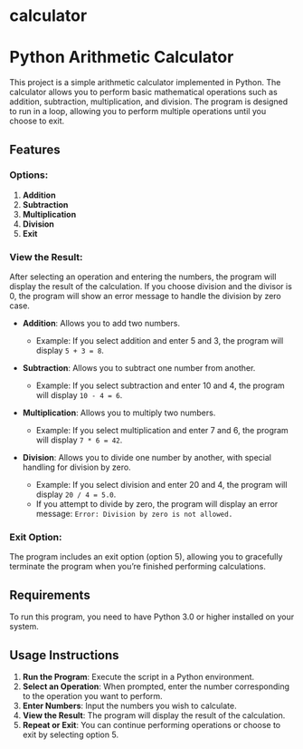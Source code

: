 # calculator

# Python Arithmetic Calculator

This project is a simple arithmetic calculator implemented in Python. The calculator allows you to perform basic mathematical operations such as addition, subtraction, multiplication, and division. The program is designed to run in a loop, allowing you to perform multiple operations until you choose to exit.

## Features

### Options:

1. **Addition**
2. **Subtraction**
3. **Multiplication**
4. **Division**
5. **Exit**

### View the Result:
After selecting an operation and entering the numbers, the program will display the result of the calculation. If you choose division and the divisor is 0, the program will show an error message to handle the division by zero case.

- **Addition**: Allows you to add two numbers.
  - Example: If you select addition and enter 5 and 3, the program will display `5 + 3 = 8`.

- **Subtraction**: Allows you to subtract one number from another.
  - Example: If you select subtraction and enter 10 and 4, the program will display `10 - 4 = 6`.

- **Multiplication**: Allows you to multiply two numbers.
  - Example: If you select multiplication and enter 7 and 6, the program will display `7 * 6 = 42`.

- **Division**: Allows you to divide one number by another, with special handling for division by zero.
  - Example: If you select division and enter 20 and 4, the program will display `20 / 4 = 5.0`.
  - If you attempt to divide by zero, the program will display an error message: `Error: Division by zero is not allowed.`

### Exit Option:
The program includes an exit option (option 5), allowing you to gracefully terminate the program when you’re finished performing calculations.

## Requirements

To run this program, you need to have Python 3.0 or higher installed on your system.

## Usage Instructions

1. **Run the Program**: Execute the script in a Python environment.
2. **Select an Operation**: When prompted, enter the number corresponding to the operation you want to perform.
3. **Enter Numbers**: Input the numbers you wish to calculate.
4. **View the Result**: The program will display the result of the calculation.
5. **Repeat or Exit**: You can continue performing operations or choose to exit by selecting option 5.

